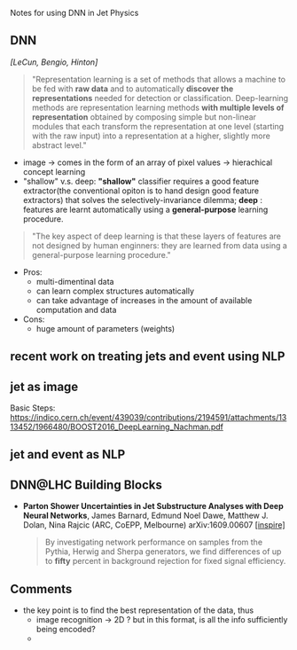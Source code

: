 Notes for using DNN in Jet Physics

## DNN

_[LeCun, Bengio, Hinton]_
> "Representation learning is a set of methods that allows a machine to be fed with **raw data** and to automatically **discover the representations** needed for detection or classification. Deep-learning methods are representation learning methods **with multiple levels of representation** obtained by composing simple but non-linear modules that each transform the representation at one level (starting with the raw input) into a representation at a higher, slightly more abstract level."

* image -> comes in the form of an array of pixel values -> hierachical concept learning
* "shallow" v.s. deep: **"shallow"** classifier requires a good feature extractor(the conventional opiton is to hand design good feature extractors) that solves the selectively-invariance dilemma; **deep** : features are learnt automatically using a **general-purpose** learning procedure.

> "The key aspect of deep learning is that these layers of features are not designed by human enginners: they are learned from data using a general-purpose learning procedure."

* Pros: 
  * multi-dimentinal data
  * can learn complex structures automatically
  * can take advantage of increases in the amount of available computation and data
* Cons:
  * huge amount of parameters (weights)
  
  

## recent work on treating jets and event using NLP



## jet as image
Basic Steps: https://indico.cern.ch/event/439039/contributions/2194591/attachments/1313452/1966480/BOOST2016_DeepLearning_Nachman.pdf


## jet and event as NLP

## DNN@LHC Building Blocks

* **Parton Shower Uncertainties in Jet Substructure Analyses with Deep Neural Networks**, 
James Barnard, Edmund Noel Dawe, Matthew J. Dolan, Nina Rajcic (ARC, CoEPP, Melbourne) arXiv:1609.00607 [[inspire]](https://inspirehep.net/record/1485081)

  >By investigating network performance on
  samples from the Pythia, Herwig and Sherpa generators, we find differences of up to **fifty** percent
  in background rejection for fixed signal efficiency.   

## Comments
* the key point is to find the best representation of the data, thus
  * image recognition -> 2D ? but in this format, is all the info sufficiently being encoded?
  * 
  


